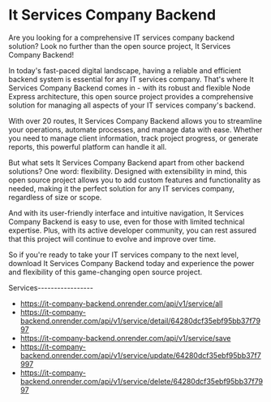 
# It Services Company Backend
 Are you looking for a comprehensive IT services company backend solution? Look no further than the open source project, It Services Company Backend!

In today's fast-paced digital landscape, having a reliable and efficient backend system is essential for any IT services company. That's where It Services Company Backend comes in - with its robust and flexible Node Express architecture, this open source project provides a comprehensive solution for managing all aspects of your IT services company's backend.

With over 20 routes, It Services Company Backend allows you to streamline your operations, automate processes, and manage data with ease. Whether you need to manage client information, track project progress, or generate reports, this powerful platform can handle it all.

But what sets It Services Company Backend apart from other backend solutions? One word: flexibility. Designed with extensibility in mind, this open source project allows you to add custom features and functionality as needed, making it the perfect solution for any IT services company, regardless of size or scope.

And with its user-friendly interface and intuitive navigation, It Services Company Backend is easy to use, even for those with limited technical expertise. Plus, with its active developer community, you can rest assured that this project will continue to evolve and improve over time.

So if you're ready to take your IT services company to the next level, download It Services Company Backend today and experience the power and flexibility of this game-changing open source project.


Services-----------------

* https://it-company-backend.onrender.com/api/v1/service/all
* https://it-company-backend.onrender.com/api/v1/service/detail/64280dcf35ebf95bb37f7997
* https://it-company-backend.onrender.com/api/v1/service/save
* https://it-company-backend.onrender.com/api/v1/service/update/64280dcf35ebf95bb37f7997
* https://it-company-backend.onrender.com/api/v1/service/delete/64280dcf35ebf95bb37f7997



